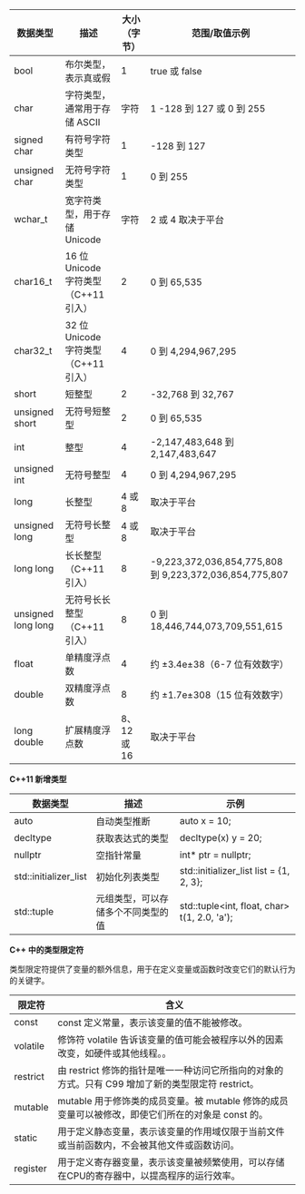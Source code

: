 
| 数据类型               | 描述                          | 大小（字节）    | 范围/取值示例                                                |
| ------------------ | --------------------------- | --------- | ------------------------------------------------------ |
| bool               | 布尔类型，表示真或假                  | 1         | true 或 false                                           |
| char               | 字符类型，通常用于存储 ASCII           | 字符        | 1 -128 到 127 或 0 到 255                                 |
| signed char        | 有符号字符类型                     | 1         | -128 到 127                                             |
| unsigned char      | 无符号字符类型                     | 1         | 0 到 255                                                |
| wchar_t            | 宽字符类型，用于存储 Unicode          | 字符        | 2 或 4 取决于平台                                            |
| char16_t           | 16 位 Unicode 字符类型（C++11 引入） | 2         | 0 到 65,535                                             |
| char32_t           | 32 位 Unicode 字符类型（C++11 引入） | 4         | 0 到 4,294,967,295                                      |
| short              | 短整型                         | 2         | -32,768 到 32,767                                       |
| unsigned short     | 无符号短整型                      | 2         | 0 到 65,535                                             |
| int                | 整型                          | 4         | -2,147,483,648 到 2,147,483,647                         |
| unsigned int       | 无符号整型                       | 4         | 0 到 4,294,967,295                                      |
| long               | 长整型                         | 4 或 8     | 取决于平台                                                  |
| unsigned long      | 无符号长整型                      | 4 或 8     | 取决于平台                                                  |
| long long          | 长长整型（C++11 引入）              | 8         | -9,223,372,036,854,775,808 到 9,223,372,036,854,775,807 |
| unsigned long long | 无符号长长整型（C++11 引入）           | 8         | 0 到 18,446,744,073,709,551,615                         |
| float              | 单精度浮点数                      | 4         | 约 ±3.4e±38（6-7 位有效数字）                                  |
| double             | 双精度浮点数                      | 8         | 约 ±1.7e±308（15 位有效数字）                                  |
| long double        | 扩展精度浮点数                     | 8、12 或 16 | 取决于平台                                                  |

**C++11 新增类型**

| 数据类型                  | 描述                | 示例                                           |
| --------------------- | ----------------- | -------------------------------------------- |
| auto                  | 自动类型推断            | auto x = 10;                                 |
| decltype              | 获取表达式的类型          | decltype(x) y = 20;                          |
| nullptr               | 空指针常量             | int* ptr = nullptr;                          |
| std::initializer_list | 初始化列表类型           | std::initializer_list<int> list = {1, 2, 3}; |
| std::tuple            | 元组类型，可以存储多个不同类型的值 | std::tuple<int, float, char> t(1, 2.0, 'a'); |

**C++ 中的类型限定符**  

类型限定符提供了变量的额外信息，用于在定义变量或函数时改变它们的默认行为的关键字。

| 限定符      | 含义                                                            |
| -------- | ------------------------------------------------------------- |
| const    | const 定义常量，表示该变量的值不能被修改。                                      |
| volatile | 修饰符 volatile 告诉该变量的值可能会被程序以外的因素改变，如硬件或其他线程。。                  |
| restrict | 由 restrict 修饰的指针是唯一一种访问它所指向的对象的方式。只有 C99 增加了新的类型限定符 restrict。 |
| mutable  | mutable 用于修饰类的成员变量。被 mutable 修饰的成员变量可以被修改，即使它们所在的对象是 const 的。 |
| static   | 用于定义静态变量，表示该变量的作用域仅限于当前文件或当前函数内，不会被其他文件或函数访问。                 |
| register |  用于定义寄存器变量，表示该变量被频繁使用，可以存储在CPU的寄存器中，以提高程序的运行效率。               |
